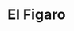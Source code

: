 ---
title: "El Figaro"
url: /aguascalientes/el-figaro-avenida-francisco-l-madero/
shop: peluquería
---